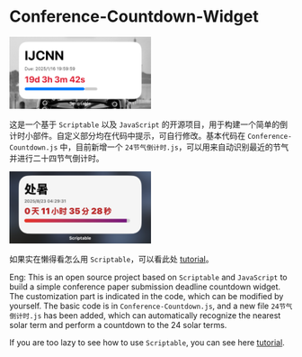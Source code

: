 # Conference-Countdown-Widget

<img src="img.jpeg" width="50%">

这是一个基于 `Scriptable` 以及 `JavaScript` 的开源项目，用于构建一个简单的倒计时小部件。自定义部分均在代码中提示，可自行修改。基本代码在 `Conference-Countdown.js` 中，目前新增一个 `24节气倒计时.js`，可以用来自动识别最近的节气并进行二十四节气倒计时。

<img src="24.jpg" width="50%">

如果实在懒得看怎么用 `Scriptable`，可以看此处 [tutorial](https://cuiem.github.io/posts/24/)。

Eng: This is an open source project based on `Scriptable` and `JavaScript` to build a simple conference paper submission deadline countdown widget. The customization part is indicated in the code, which can be modified by yourself. The basic code is in `Conference-Countdown.js`, and a new file `24节气倒计时.js` has been added, which can automatically recognize the nearest solar term and perform a countdown to the 24 solar terms.

If you are too lazy to see how to use `Scriptable`, you can see here [tutorial](https://cuiem.github.io/posts/24/).